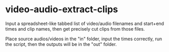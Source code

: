 # video-audio-extract-clips
Input a spreadsheet-like tabbed list of video/audio filenames and start+end times and clip names, then get precisely cut clips from those files.

Place source audios/videos in the "in" folder, input the times correctly, run the script, then the outputs will be in the "out" folder.
